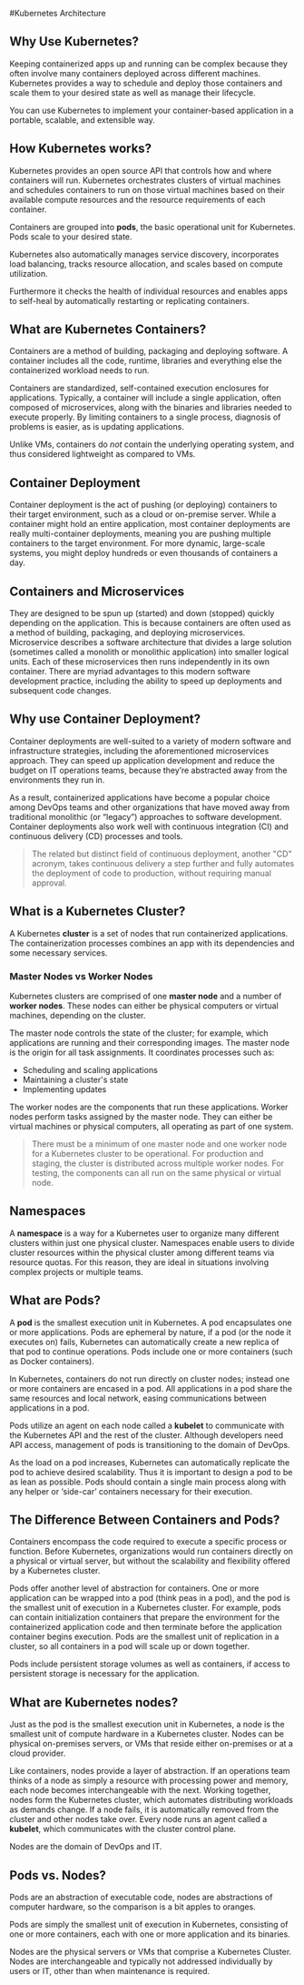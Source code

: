 #Kubernetes Architecture

## Why Use Kubernetes?

Keeping containerized apps up and running can be complex because they often involve many containers deployed across different machines. Kubernetes provides a way to schedule and deploy those containers and scale them to your desired state as well as manage their lifecycle. 

You can use Kubernetes to implement your container-based application in a portable, scalable, and extensible way.


## How Kubernetes works?

Kubernetes provides an open source API that controls how and where containers will run.
Kubernetes orchestrates clusters of virtual machines and schedules containers to run on those virtual machines based on their available compute resources and the resource requirements of each container. 

Containers are grouped into **pods**, the basic operational unit for Kubernetes. Pods scale to your desired state.

Kubernetes also automatically manages service discovery, incorporates load balancing, tracks resource allocation, and scales based on compute utilization. 

Furthermore it checks the health of individual resources and enables apps to self-heal by automatically restarting or replicating containers.


## What are Kubernetes Containers?

Containers are a method of building, packaging and deploying software. A container includes all the code, runtime, libraries and everything else the containerized workload needs to run.

Containers are standardized, self-contained execution enclosures for applications. Typically, a container will include a single application, often composed of microservices, along with the binaries and libraries needed to execute properly. By limiting containers to a single process, diagnosis of problems is easier, as is updating applications. 

Unlike VMs, containers do _not_ contain the underlying operating system, and thus considered lightweight as compared to VMs. 


## Container Deployment 

Container deployment is the act of pushing (or deploying) containers to their target environment, such as a cloud or on-premise server. While a container might hold an entire application, most container deployments are really multi-container deployments, meaning you are pushing multiple containers to the target environment. For more dynamic, large-scale systems, you might deploy hundreds or even thousands of containers a day.

## Containers and Microservices

They are designed to be spun up (started) and down (stopped) quickly depending on the application. This is because containers are often used as a method of building, packaging, and deploying microservices. Microservice describes a software architecture that divides a large solution (sometimes called a monolith or monolithic application) into smaller logical units. Each of these microservices then runs independently in its own container. There are myriad advantages to this modern software development practice, including the ability to speed up deployments and subsequent code changes. 

## Why use Container Deployment?

Container deployments are well-suited to a variety of modern software and infrastructure strategies, including the aforementioned microservices approach. They can speed up application development and reduce the budget on IT operations teams, because they’re abstracted away from the environments they run in.


As a result, containerized applications have become a popular choice among DevOps teams and other organizations that have moved away from traditional monolithic (or “legacy”) approaches to software development. Container deployments also work well with continuous integration (CI) and continuous delivery (CD) processes and tools.

> The related but distinct field of continuous deployment, another 
"CD" acronym, takes continuous delivery a step further and fully automates the deployment of code to production, without requiring manual approval.


## What is a Kubernetes Cluster?
A Kubernetes **cluster** is a set of nodes that run containerized applications. The containerization processes combines an app with its dependencies and some necessary services. 


### Master Nodes vs Worker Nodes

Kubernetes clusters are comprised of one **master node** and a number of **worker nodes**. These nodes can either be physical computers or virtual machines, depending on the cluster.

The master node controls the state of the cluster; for example, which applications are running and their corresponding images. The master node is the origin for all task assignments. It coordinates processes such as:

- Scheduling and scaling applications
- Maintaining a cluster's state
- Implementing updates


The worker nodes are the components that run these applications. Worker nodes perform tasks assigned by the master node. They can either be virtual machines or physical computers, all operating as part of one system.

> There must be a minimum of one master node and one worker node for a Kubernetes cluster to be operational. For production and staging, the cluster is distributed across multiple worker nodes. For testing, the components can all run on the same physical or virtual node.


## Namespaces 

A **namespace** is a way for a Kubernetes user to organize many different clusters within just one physical cluster. Namespaces enable users to divide cluster resources within the physical cluster among different teams via resource quotas. For this reason, they are ideal in situations involving complex projects or multiple teams. 


## What are Pods?

A **pod** is the smallest execution unit in Kubernetes. A pod encapsulates one or more applications. Pods are ephemeral by nature, if a pod (or the node it executes on) fails, Kubernetes can automatically create a new replica of that pod to continue operations. Pods include one or more containers (such as Docker containers).

In Kubernetes, containers do not run directly on cluster nodes; instead one or more containers are encased in a pod. All applications in a pod share the same resources and local network, easing communications between applications in a pod. 

Pods utilize an agent on each node called a **kubelet** to communicate with the Kubernetes API and the rest of the cluster. Although developers need API access, management of pods is transitioning to the domain of DevOps.


As the load on a pod increases, Kubernetes can automatically replicate the pod to achieve desired scalability. Thus it is important to design a pod to be as lean as possible. Pods should contain a single main process along with any helper or ‘side-car’ containers necessary for their execution.



## The Difference Between Containers and Pods?
Containers encompass the code required to execute a specific process or function. Before Kubernetes, organizations would run containers directly on a physical or virtual server, but without the scalability and flexibility offered by a Kubernetes cluster.


Pods offer another level of abstraction for containers. One or more application can be wrapped into a pod (think peas in a pod), and the pod is the smallest unit of execution in a Kubernetes cluster. For example, pods can contain initialization containers that prepare the environment for the containerized application code and then terminate before the application container begins execution. Pods are the smallest unit of replication in a cluster, so all containers in a pod will scale up or down together.


Pods include persistent storage volumes as well as containers, if access to persistent storage is necessary for the application.

## What are Kubernetes nodes?

Just as the pod is the smallest execution unit in Kubernetes, a node is the smallest unit of compute hardware in a Kubernetes cluster. Nodes can be physical on-premises servers, or VMs that reside either on-premises or at a cloud provider.


Like containers, nodes provide a layer of abstraction. If an operations team thinks of a node as simply a resource with processing power and memory, each node becomes interchangeable with the next. Working together, nodes form the Kubernetes cluster, which automates distributing workloads as demands change. If a node fails, it is automatically removed from the cluster and other nodes take over. Every node runs an agent called a **kubelet**, which communicates with the cluster control plane.

Nodes are the domain of DevOps and IT.

## Pods vs. Nodes?
Pods are an abstraction of executable code, nodes are abstractions of computer hardware, so the comparison is a bit apples to oranges.


Pods are simply the smallest unit of execution in Kubernetes, consisting of one or more containers, each with one or more application and its binaries.


Nodes are the physical servers or VMs that comprise a Kubernetes Cluster. Nodes are interchangeable and typically not addressed individually by users or IT, other than when maintenance is required.







